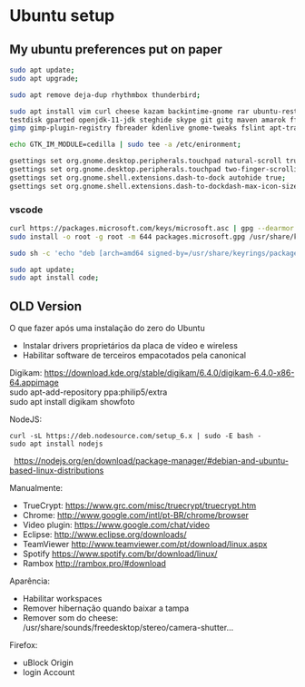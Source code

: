 # Ubuntu setup

My ubuntu preferences put on paper
---

``` bash
sudo apt update;  
sudo apt upgrade;  

sudo apt remove deja-dup rhythmbox thunderbird;  

sudo apt install vim curl cheese kazam backintime-gnome rar ubuntu-restricted-extras build-essential \  
testdisk gparted openjdk-11-jdk steghide skype git gitg maven amarok ffmpeg exfat-fuse exfat-utils \  
gimp gimp-plugin-registry fbreader kdenlive gnome-tweaks fslint apt-transport-https;  

echo GTK_IM_MODULE=cedilla | sudo tee -a /etc/enironment;  

gsettings set org.gnome.desktop.peripherals.touchpad natural-scroll true;
gsettings set org.gnome.desktop.peripherals.touchpad two-finger-scrolling-enabled true;
gsettings set org.gnome.shell.extensions.dash-to-dock autohide true;  
gsettings set org.gnome.shell.extensions.dash-to-dockdash-max-icon-size 32;  

```
### vscode

``` bash
curl https://packages.microsoft.com/keys/microsoft.asc | gpg --dearmor > packages.microsoft.gpg  
sudo install -o root -g root -m 644 packages.microsoft.gpg /usr/share/keyrings/  

sudo sh -c 'echo "deb [arch=amd64 signed-by=/usr/share/keyrings/packages.microsoft.gpg] https://packages.microsoft.com/repos/vscode stable main" > /etc/apt/sources.list.d/vscode.list'

sudo apt update;
sudo apt install code;

```

## OLD Version

O que fazer após uma instalação do zero do Ubuntu
- Instalar drivers proprietários da placa de vídeo e wireless
- Habilitar software de terceiros empacotados pela canonical  

Digikam:
  https://download.kde.org/stable/digikam/6.4.0/digikam-6.4.0-x86-64.appimage  
	sudo apt-add-repository ppa:philip5/extra  
	sudo apt install digikam showfoto  
	
NodeJS:

	curl -sL https://deb.nodesource.com/setup_6.x | sudo -E bash -
	sudo apt install nodejs

  https://nodejs.org/en/download/package-manager/#debian-and-ubuntu-based-linux-distributions
	

Manualmente:
- TrueCrypt: https://www.grc.com/misc/truecrypt/truecrypt.htm
- Chrome: http://www.google.com/intl/pt-BR/chrome/browser
- Video plugin: https://www.google.com/chat/video
- Eclipse: http://www.eclipse.org/downloads/
- TeamViewer http://www.teamviewer.com/pt/download/linux.aspx
- Spotify https://www.spotify.com/br/download/linux/
- Rambox http://rambox.pro/#download
  
Aparência:
- Habilitar workspaces
- Remover hibernação quando baixar a tampa
- Remover som do cheese: /usr/share/sounds/freedesktop/stereo/camera-shutter...
  
Firefox:
- uBlock Origin
- login Account
